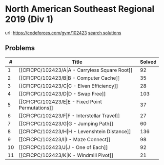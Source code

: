 # North American Southeast Regional 2019 (Div 1)

url: https://codeforces.com/gym/102423
[search solutions](https://www.google.com/search?q=Solution+OR+題解+North+American+Southeast+Regional+2019+(Div+1))

## Problems

| # | Title | Solved |
| --- | --- | --- |
|1|[[CFICPC/102423/A\|A - Carryless Square Root]]|92|
|2|[[CFICPC/102423/B\|B - Computer Cache]]|35|
|3|[[CFICPC/102423/C\|C - Elven Efficiency]]|28|
|4|[[CFICPC/102423/D\|D - Swap Free]]|103|
|5|[[CFICPC/102423/E\|E - Fixed Point Permutations]]|37|
|6|[[CFICPC/102423/F\|F - Interstellar Travel]]|27|
|7|[[CFICPC/102423/G\|G - Jumping Path]]|60|
|8|[[CFICPC/102423/H\|H - Levenshtein Distance]]|136|
|9|[[CFICPC/102423/I\|I - Maze Connect]]|98|
|10|[[CFICPC/102423/J\|J - One of Each]]|92|
|11|[[CFICPC/102423/K\|K - Windmill Pivot]]|21|
